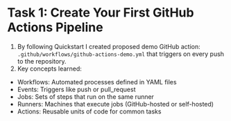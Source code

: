 # Task 1: Create Your First GitHub Actions Pipeline

1. By following Quickstart I created proposed demo GitHub action: `.github/workflows/github-actions-demo.yml` that triggers on every push to the repository.
2. Key concepts learned:

- Workflows: Automated processes defined in YAML files
- Events: Triggers like push or pull_request
- Jobs: Sets of steps that run on the same runner
- Runners: Machines that execute jobs (GitHub-hosted or self-hosted)
- Actions: Reusable units of code for common tasks

